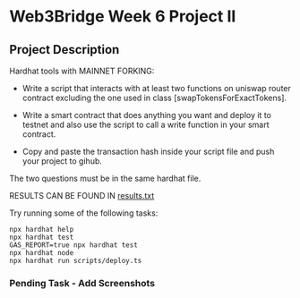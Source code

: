 # Web3Bridge Week 6 Project II

## Project Description
Hardhat tools with MAINNET FORKING:
- Write a script that interacts with at least two functions on uniswap router contract excluding the one used in class [swapTokensForExactTokens].

- Write a smart contract that does anything you want and deploy it to testnet and also use the script to call a write function in your smart contract.

- Copy and paste the transaction hash inside your script file and push your project to gihub.


The two questions must be in the same hardhat file.

RESULTS CAN BE FOUND IN [results.txt](https://github.com/devtosxn/uniswap-project-test/blob/main/result.txt)

Try running some of the following tasks:

```shell
npx hardhat help
npx hardhat test
GAS_REPORT=true npx hardhat test
npx hardhat node
npx hardhat run scripts/deploy.ts
```

### Pending Task - Add Screenshots
